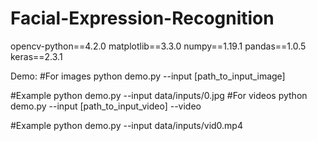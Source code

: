 # Facial-Expression-Recognition

  opencv-python==4.2.0
   matplotlib==3.3.0
   numpy==1.19.1
   pandas==1.0.5
   keras==2.3.1

Demo:
 #For images 
 python demo.py --input [path_to_input_image]
 
 #Example
 python demo.py --input data/inputs/0.jpg 
 #For videos
 python demo.py --input [path_to_input_video] --video 
 
 #Example
 python demo.py --input data/inputs/vid0.mp4 
